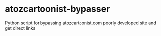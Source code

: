 # atozcartoonist-bypasser
Python script for bypassing atozcartoonist.com poorly developed site and get direct links
